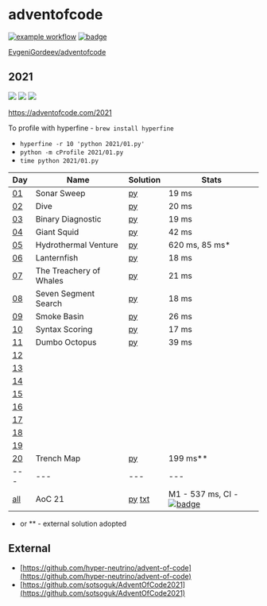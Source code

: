 # adventofcode

[![example workflow](https://github.com/EvgeniGordeev/adventofcode/actions/workflows/ci.yaml/badge.svg)](https://github.com/EvgeniGordeev/adventofcode/actions)
[![badge](https://img.shields.io/endpoint?url=https://gist.githubusercontent.com/EvgeniGordeev/13c6cac3c39702cdcb9cc169b66c3210/raw/runtime-badge-2021.json)](https://github.com/EvgeniGordeev/adventofcode/actions)

[EvgeniGordeev/adventofcode](https://github.com/EvgeniGordeev/adventofcode)

## 2021

![](https://img.shields.io/badge/stars%20⭐-20-yellow)
![](https://img.shields.io/badge/day%20📅-21-blue)
![](https://img.shields.io/badge/days%20completed-10-red)

https://adventofcode.com/2021

To profile with hyperfine - ```brew install hyperfine```

* ```hyperfine -r 10 'python 2021/01.py'```
* ```python -m cProfile 2021/01.py```
* ```time python 2021/01.py```

| Day                                        | Name                    | Solution                                  | Stats                                                                                                                                                                                                                                  |
|--------------------------------------------|-------------------------|-------------------------------------------|----------------------------------------------------------------------------------------------------------------------------------------------------------------------------------------------------------------------------------------|
| [01](https://adventofcode.com/2021/day/1)  | Sonar Sweep             | [py](2021/01.py)                          | 19 ms                                                                                                                                                                                                                                  |
| [02](https://adventofcode.com/2021/day/2)  | Dive                    | [py](2021/02.py)                          | 20 ms                                                                                                                                                                                                                                  |
| [03](https://adventofcode.com/2021/day/3)  | Binary Diagnostic       | [py](2021/03.py)                          | 19 ms                                                                                                                                                                                                                                  |
| [04](https://adventofcode.com/2021/day/4)  | Giant Squid             | [py](2021/04.py)                          | 42 ms                                                                                                                                                                                                                                  |
| [05](https://adventofcode.com/2021/day/5)  | Hydrothermal Venture    | [py](2021/05.py)                          | 620 ms, 85 ms*                                                                                                                                                                                                                         |
| [06](https://adventofcode.com/2021/day/6)  | Lanternfish             | [py](2021/06.py)                          | 18 ms                                                                                                                                                                                                                                  |
| [07](https://adventofcode.com/2021/day/7)  | The Treachery of Whales | [py](2021/07.py)                          | 21 ms                                                                                                                                                                                                                                  |
| [08](https://adventofcode.com/2021/day/8)  | Seven Segment Search    | [py](2021/08.py)                          | 18 ms                                                                                                                                                                                                                                  |
| [09](https://adventofcode.com/2021/day/9)  | Smoke Basin             | [py](2021/09.py)                          | 26 ms                                                                                                                                                                                                                                  |
| [10](https://adventofcode.com/2021/day/10) | Syntax Scoring          | [py](2021/10.py)                          | 17 ms                                                                                                                                                                                                                                  |
| [11](https://adventofcode.com/2021/day/11) | Dumbo Octopus           | [py](2021/11.py)                          | 39 ms                                                                                                                                                                                                                                  |
| [12](https://adventofcode.com/2021/day/12) |                         |                                           |                                                                                                                                                                                                                                        |
| [13](https://adventofcode.com/2021/day/13) |                         |                                           |                                                                                                                                                                                                                                        |
| [14](https://adventofcode.com/2021/day/14) |                         |                                           |                                                                                                                                                                                                                                        |
| [15](https://adventofcode.com/2021/day/15) |                         |                                           |                                                                                                                                                                                                                                        |
| [16](https://adventofcode.com/2021/day/16) |                         |                                           |                                                                                                                                                                                                                                        |
| [17](https://adventofcode.com/2021/day/17) |                         |                                           |                                                                                                                                                                                                                                        |
| [18](https://adventofcode.com/2021/day/18) |                         |                                           |                                                                                                                                                                                                                                        |
| [19](https://adventofcode.com/2021/day/19) |                         |                                           |                                                                                                                                                                                                                                        |
| [20](https://adventofcode.com/2021/day/20) | Trench Map              | [py](2021/20.py)                          | 199 ms**                                                                                                                                                                                                                               |
| ---                                        | ---                     | ---                                       | ---                                                                                                                                                                                                                                    |
| [all](https://adventofcode.com/2021)       | AoC 21                  | [py](2021/all.py) [txt](2021/answers.txt) | M1 - 537 ms, CI - [![badge](https://img.shields.io/endpoint?url=https://gist.githubusercontent.com/EvgeniGordeev/13c6cac3c39702cdcb9cc169b66c3210/raw/runtime-badge-2021.json)](https://github.com/EvgeniGordeev/adventofcode/actions) |

* or ** - external solution adopted

## External

* [https://github.com/hyper-neutrino/advent-of-code](https://github.com/hyper-neutrino/advent-of-code)
* [https://github.com/sotsoguk/AdventOfCode2021](https://github.com/sotsoguk/AdventOfCode2021)
